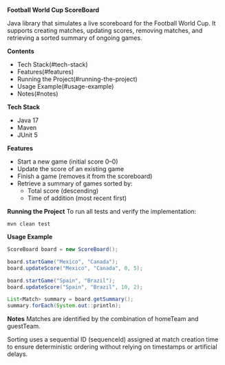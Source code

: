 **Football World Cup ScoreBoard**

Java library that simulates a live scoreboard for the Football World Cup. It supports creating matches, updating scores, removing matches, and retrieving a sorted summary of ongoing games.

**Contents**
- Tech Stack(#tech-stack)
- Features(#features)
- Running the Project(#running-the-project)
- Usage Example(#usage-example) 
- Notes(#notes)


**Tech Stack**
- Java 17
- Maven
- JUnit 5


**Features**
- Start a new game (initial score 0–0)
- Update the score of an existing game
- Finish a game (removes it from the scoreboard)
- Retrieve a summary of games sorted by:
  - Total score (descending)
  - Time of addition (most recent first)


**Running the Project**
To run all tests and verify the implementation:

`mvn clean test`


**Usage Example**

```java
ScoreBoard board = new ScoreBoard();

board.startGame("Mexico", "Canada");
board.updateScore("Mexico", "Canada", 0, 5);

board.startGame("Spain", "Brazil");
board.updateScore("Spain", "Brazil", 10, 2);

List<Match> summary = board.getSummary();
summary.forEach(System.out::println);
```


**Notes**
Matches are identified by the combination of homeTeam and guestTeam.

Sorting uses a sequential ID (sequenceId) assigned at match creation time to ensure deterministic ordering without relying on timestamps or artificial delays.


